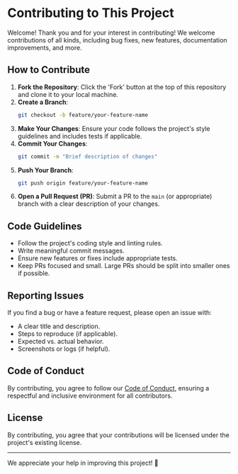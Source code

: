 # Contributing to This Project

Welcome! Thank you and for your interest in contributing! We welcome contributions of all kinds, including bug fixes, new features, documentation improvements, and more.

## How to Contribute

1. **Fork the Repository**: Click the 'Fork' button at the top of this repository and clone it to your local machine.
2. **Create a Branch**:
   ```sh
   git checkout -b feature/your-feature-name
   ```
3. **Make Your Changes**: Ensure your code follows the project's style guidelines and includes tests if applicable.
4. **Commit Your Changes**:
   ```sh
   git commit -m "Brief description of changes"
   ```
5. **Push Your Branch**:
   ```sh
   git push origin feature/your-feature-name
   ```
6. **Open a Pull Request (PR)**: Submit a PR to the `main` (or appropriate) branch with a clear description of your changes.

## Code Guidelines

- Follow the project's coding style and linting rules.
- Write meaningful commit messages.
- Ensure new features or fixes include appropriate tests.
- Keep PRs focused and small. Large PRs should be split into smaller ones if possible.

## Reporting Issues

If you find a bug or have a feature request, please open an issue with:

- A clear title and description.
- Steps to reproduce (if applicable).
- Expected vs. actual behavior.
- Screenshots or logs (if helpful).

## Code of Conduct

By contributing, you agree to follow our [Code of Conduct](CODE_OF_CONDUCT.md), ensuring a respectful and inclusive environment for all contributors.

## License

By contributing, you agree that your contributions will be licensed under the project's existing license.

---

We appreciate your help in improving this project! 🚀


